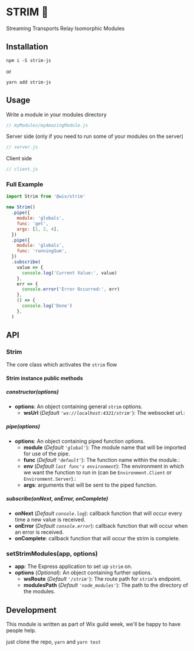 # STRIM 🌊

Streaming Transports Relay Isomorphic Modules

## Installation

`npm i -S strim-js`

or

`yarn add strim-js`

## Usage
Write a module in your modules directory
```js
// myModules/myAmazingModule.js
```

Server side (only if you need to run some of your modules on the server)
```js
// server.js
```

Client side
```js
// client.js
```

### Full Example

```js
import Strim from '@wix/strim'

new Strim()
  .pipe({
    module: 'globals',
    func: 'get',
    args: [1, 2, 4],
  })
  .pipe({
    module: 'globals',
    func: 'runningSum',
  })
  .subscribe(
    value => {
      console.log('Current Value:', value)
    },
    err => {
      console.error('Error Occurred:', err)
    },
    () => {
      console.log('Done')
    },
  )
```

## API

### Strim
The core class which activates the `strim` flow
#### Strim instance public methods
##### constructor(options)
* __options__: An object containing general `strim` options.
  * __wsUrl__ (*Default `'ws://localhost:4321/strim'`*): The websocket url.:
##### pipe(options)
* __options__: An object containing piped function options.
  * __module__ (*Default `'global'`*): The module name that will be imported for use of the pipe.
  * __func__ (*Default `'default'`*): The function name within the module.:
  * __env__ (*Default `last func's environment`*): The environment in which we want the function to run in (can be `Environment.Client` or `Environment.Server`).:
  * __args__: arguments that will be sent to the piped function.

##### subscribe(onNext, onError, onComplete)
* __onNext__ (*Default `console.log`*): callback function that will occur every time a new value is received.
* __onError__ (*Default `console.error`*): callback function that will occur when an error is received.
* __onComplete__: callback function that will occur the strim is complete.


### setStrimModules(app, options)
* __app__: The Express application to set up `strim` on.
* __options__ (*Optional*): An object containing further options.
  * __wsRoute__ (*Default `'/strim'`*): The route path for `strim`'s endpoint.
  * __modulesPath__ (*Default `'node_modules'`*): The path to the directory of the modules.

## Development
This module is written as part of Wix guild week, we'll be happy to have people help.

just clone the repo, `yarn` and `yarn test`
